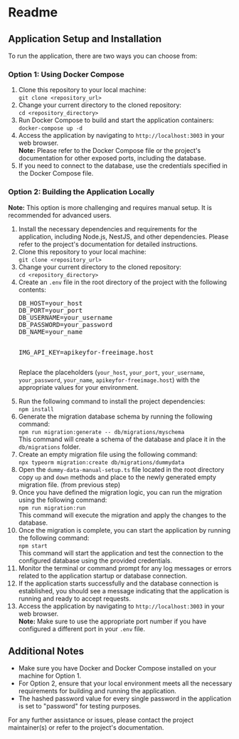 <h1>Readme</h1>

<h2>Application Setup and Installation</h2>

<p>To run the application, there are two ways you can choose from:</p>

<h3>Option 1: Using Docker Compose</h3>

<ol>
  <li>Clone this repository to your local machine:<br>
    <code>git clone &lt;repository_url&gt;</code></li>
  <li>Change your current directory to the cloned repository:<br>
    <code>cd &lt;repository_directory&gt;</code></li>
  <li>Run Docker Compose to build and start the application containers:<br>
    <code>docker-compose up -d</code></li>
  <li>Access the application by navigating to <code>http://localhost:3003</code> in your web browser.<br>
    <strong>Note:</strong> Please refer to the Docker Compose file or the project's documentation for other exposed ports, including the database.</li>
  <li>If you need to connect to the database, use the credentials specified in the Docker Compose file.</li>
</ol>

<h3>Option 2: Building the Application Locally</h3>

<p><strong>Note:</strong> This option is more challenging and requires manual setup. It is recommended for advanced users.</p>

<ol>
  <li>Install the necessary dependencies and requirements for the application, including Node.js, NestJS, and other dependencies. Please refer to the project's documentation for detailed instructions.</li>
  <li>Clone this repository to your local machine:<br>
    <code>git clone &lt;repository_url&gt;</code></li>
  <li>Change your current directory to the cloned repository:<br>
    <code>cd &lt;repository_directory&gt;</code></li>
  <li>Create an <code>.env</code> file in the root directory of the project with the following contents:<br>
    <pre>DB_HOST=your_host
DB_PORT=your_port
DB_USERNAME=your_username
DB_PASSWORD=your_password
DB_NAME=your_name

IMG_API_KEY=apikeyfor-freeimage.host</pre>
    Replace the placeholders (<code>your_host</code>, <code>your_port</code>, <code>your_username</code>, <code>your_password</code>, <code>your_name</code>, <code>apikeyfor-freeimage.host</code>) with the appropriate values for your environment.</li>
  <li>Run the following command to install the project dependencies:<br>
    <code>npm install</code></li>
  <li>Generate the migration database schema by running the following command:<br>
    <code>npm run migration:generate -- db/migrations/myschema</code><br>
    This command will create a schema of the database and place it in the <code>db/migrations</code> folder.</li>
  <li>Create an empty migration file using the following command:<br>
    <code>npx typeorm migration:create db/migrations/dummydata</code></li>
  <li>Open the <code>dummy-data-manual-setup.ts</code> file located in the root directory copy  <code>up</code> and <code>down</code> methods and  place to the newly generated empty migration file. (from previous step) </li>
  <li>Once you have defined the migration logic, you can run the migration using the following command:<br>
    <code>npm run migration:run</code><br>
    This command will execute the migration and apply the changes to the database.</li>
  <li>Once the migration is complete, you can start the application by running the following command:<br>
    <code>npm start</code><br>
    This command will start the application and test the connection to the configured database using the provided credentials.</li>
  <li>Monitor the terminal or command prompt for any log messages or errors related to the application startup or database connection.</li>
  <li>If the application starts successfully and the database connection is established, you should see a message indicating that the application is running and ready to accept requests.</li>
  <li>Access the application by navigating to <code>http://localhost:3003</code> in your web browser.<br>
    <strong>Note:</strong> Make sure to use the appropriate port number if you have configured a different port in your <code>.env</code> file.</li>
</ol>

<h2>Additional Notes</h2>

<ul>
  <li>Make sure you have Docker and Docker Compose installed on your machine for Option 1.</li>
  <li>For Option 2, ensure that your local environment meets all the necessary requirements for building and running the application.</li>
  <li>The hashed password value for every single password in the application is set to "password" for testing purposes.</li>
</ul>

<p>For any further assistance or issues, please contact the project maintainer(s) or refer to the project's documentation.</p>
